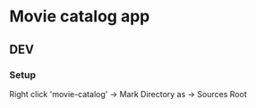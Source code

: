 # Movie catalog app

## DEV

### Setup

Right click 'movie-catalog' -> Mark Directory as -> Sources Root